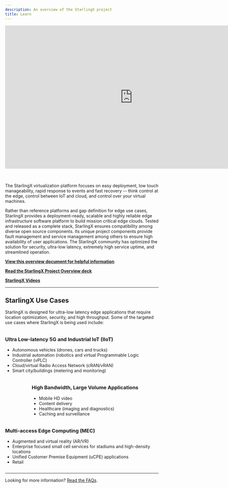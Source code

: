 ```yaml
---
description: An overview of the StarlingX project
title: Learn
---
```


<div class="video-wrapper">
  <iframe width="835 px" height="469.687 px" src="https://www.youtube.com/embed/videoseries?list=PLKqaoAnDyfgp7KWad7EAHnZ30Mdg3Ejqf" frameborder="0" allow="accelerometer; autoplay; encrypted-media; gyroscope; picture-in-picture" allowfullscreen></iframe>
</div>

<br>
<br>

The StarlingX virtualization platform focuses on easy deployment, low touch manageability, rapid response to events and
fast recovery -- think control at the edge, control between IoT and cloud, and control over your virtual machines.

Rather than reference platforms and gap definition for edge use cases, StarlingX provides a deployment-ready, scalable
and highly reliable edge infrastructure software platform to build mission critical edge clouds. Tested and released as
a complete stack, StarlingX ensures compatibility among diverse open source components. Its unique project components
provide fault management and service management among others to ensure high availability of user applications. The
StarlingX community has optimized the solution for security, ultra-low latency, extremely high service uptime, and
streamlined operation.

**[View this overview document for helpful information](/collateral/StarlingX_OnePager_082019_Web.pdf)**

**[Read the StarlingX Project Overview deck](/collateral/StarlingX_Onboarding_Deck_for_Web.pdf)**

**[StarlingX Videos](https://www.youtube.com/playlist?list=PLKqaoAnDyfgp7KWad7EAHnZ30Mdg3Ejqf)**

---

## StarlingX Use Cases

StarlingX is designed for ultra-low latency edge applications that require location optimization, security, and high
throughput. Some of the targeted use cases where StarlingX is being used include:

<div class="columns use-case-wrapper">
  <div class="column">
    <h3>Ultra Low-latency 5G
      and Industrial IoT (IIoT)</h3>
    <ul class="list-disc">
      <li>Autonomous vehicles (drones, cars and trucks)</li>
      <li>Industrial automation (robotics and virtual Programmable Logic Controller (vPLC)</li>
      <li>Cloud/virtual Radio Access Network (cRAN/vRAN)</li>
      <li>Smart city/buildings (metering and monitoring)</li>
    </ul>
  </div>
  <div class="column">
    <img class="use-case-single-diagram" src="/images/starlingx_usecases_industrial_automation.svg" alt="">
  </div>
</div>

<div class="columns use-case-wrapper">
  <div class="column">
    <img class="use-case-single-diagram" src="/images/starlingx_usecases_healthcare.svg" alt="">
  </div>
  <div class="column">
    <h3>High Bandwidth, Large Volume Applications</h3>
    <ul class="list-disc">
      <li>Mobile HD video</li>
      <li>Content delivery</li>
      <li>Healthcare (imaging and diagnostics)</li>
      <li>Caching and surveillance</li>
    </ul>
  </div>
</div>

<div class="columns use-case-wrapper">
  <div class="column">
    <h3>Multi-access Edge Computing (MEC)</h3>
    <ul class="list-disc">
      <li>Augmented and virtual reality (AR/VR)</li>
      <li>Enterprise focused small cell services for stadiums and high-density locations</li>
      <li>Unified Customer Premise Equipment (uCPE) applications</li>
      <li>Retail</li>
    </ul>
  </div>
  <div class="column">
    <img class="use-case-single-diagram" src="/images/starlingx_usecases_uCPE.svg" alt="">
  </div>
</div>

---

Looking for more information? [Read the FAQs](/faq/).
